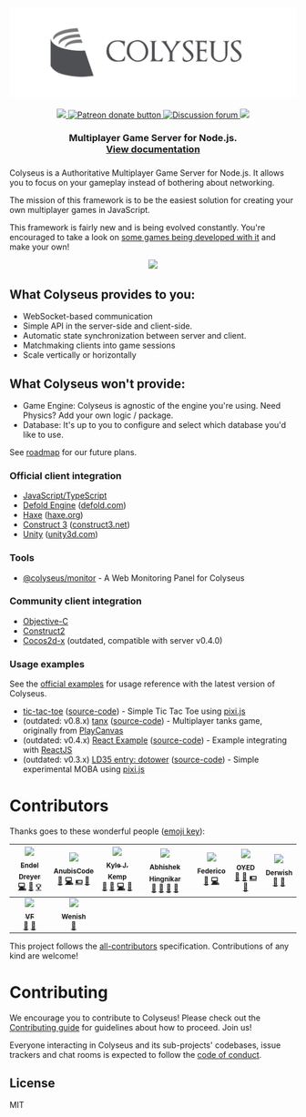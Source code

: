 <div align="center">
  <a href="https://github.com/gamestdio/colyseus">
    <img src="media/header.png?raw=true" />
  </a>
  <br>
  <br>
  <a href="https://npmjs.com/package/colyseus">
    <img src="https://img.shields.io/npm/dm/colyseus.svg?style=for-the-badge">
  </a>
  <a href="https://patreon.com/endel" title="Donate to this project using Patreon">
    <img src="https://img.shields.io/badge/patreon-donate-yellow.svg?style=for-the-badge" alt="Patreon donate button" />
  </a>
  <a href="http://discuss.colyseus.io" title="Discuss on Forum">
    <img src="https://img.shields.io/badge/discuss-on%20forum-brightgreen.svg?style=for-the-badge&colorB=b400ff" alt="Discussion forum" />
  </a>
  <a href="https://discord.gg/RY8rRS7">
    <img src="https://img.shields.io/discord/525739117951320081.svg?style=for-the-badge">
  </a>
  <h3>
    Multiplayer Game Server for Node.js. <br /><a href="http://colyseus.io/docs/">View documentation</a>
  <h3>
</div>

Colyseus is a Authoritative Multiplayer Game Server for Node.js. It allows you
to focus on your gameplay instead of bothering about networking.

The mission of this framework is to be the easiest solution for creating your
own multiplayer games in JavaScript.

This framework is fairly new and is being evolved constantly. You're encouraged
to take a look on [some games being developed with
it](https://discuss.colyseus.io/category/5/showcase) and make your own!

<div align="center">
  <a href="https://www.patreon.com/bePatron?u=3301115"><img src="https://c5.patreon.com/external/logo/become_a_patron_button.png" /></a>
</div>

## What Colyseus provides to you:

- WebSocket-based communication
- Simple API in the server-side and client-side.
- Automatic state synchronization between server and client.
- Matchmaking clients into game sessions
- Scale vertically or horizontally

## What Colyseus won't provide:

- Game Engine: Colyseus is agnostic of the engine you're using. Need Physics? Add your own logic / package.
- Database: It's up to you to configure and select which database you'd like to use.

See [roadmap](http://colyseus.io/docs/roadmap/) for our future plans.

### Official client integration

- [JavaScript/TypeScript](https://github.com/gamestdio/colyseus.js)
- [Defold Engine](https://github.com/gamestdio/colyseus-defold) ([defold.com](https://www.defold.com/))
- [Haxe](https://github.com/gamestdio/colyseus-hx) ([haxe.org](https://haxe.org/))
- [Construct 3](https://github.com/gamestdio/colyseus-construct3) ([construct3.net](https://www.construct.net/))
- [Unity](https://github.com/gamestdio/colyseus-unity3d) ([unity3d.com](https://unity3d.com/))

### Tools

- [@colyseus/monitor](https://github.com/gamestdio/colyseus-monitor) - A Web Monitoring Panel for Colyseus

### Community client integration

- [Objective-C](https://github.com/swittk/Colyseus-ObjC)
- [Construct2](https://github.com/Keevle/Colyseus-for-C2)
- [Cocos2d-x](https://github.com/chunho32/colyseus-cocos2d-x) (outdated, compatible with server v0.4.0)

### Usage examples

See the [official examples](https://github.com/gamestdio/colyseus-examples) for
usage reference with the latest version of Colyseus.

- [tic-tac-toe](https://tictactoe-colyseus.herokuapp.com) ([source-code](https://github.com/endel/tic-tac-toe)) - Simple Tic Tac Toe using [pixi.js](https://github.com/pixijs/pixi.js)
- (outdated: v0.8.x) [tanx](https://playcanvas.com/project/367035/overview/tanxcolyseus) ([source-code](https://github.com/endel/tanx)) - Multiplayer tanks game, originally from [PlayCanvas](https://tanx.io/)
- (outdated: v0.4.x) [React Example](https://colyseus-react-example.herokuapp.com) ([source-code](https://github.com/endel/colyseus-react-example)) - Example integrating with [ReactJS](https://github.com/facebook/react)
- (outdated: v0.3.x) [LD35 entry: dotower](http://ludumdare.com/compo/ludum-dare-35/?action=preview&uid=50958) ([source-code](https://github.com/endel/LD35)) - Simple experimental MOBA using [pixi.js](https://github.com/pixijs/pixi.js)

# Contributors

Thanks goes to these wonderful people ([emoji key](https://github.com/kentcdodds/all-contributors#emoji-key)):

<!-- ALL-CONTRIBUTORS-LIST:START - Do not remove or modify this section -->
<!-- prettier-ignore -->
| [<img src="https://avatars3.githubusercontent.com/u/130494?v=4" width="100px;"/><br /><sub><b>Endel Dreyer</b></sub>](https://twitter.com/endel)<br />[💻](https://github.com/gamestdio/colyseus/commits?author=endel "Code") [📖](https://github.com/gamestdio/colyseus/commits?author=endel "Documentation") [💡](#example-endel "Examples") | [<img src="https://avatars2.githubusercontent.com/u/20824844?v=4" width="100px;"/><br /><sub><b>AnubisCode</b></sub>](https://github.com/AnubisCode)<br />[🐛](https://github.com/gamestdio/colyseus/issues?q=author%3AAnubisCode "Bug reports") [💻](https://github.com/gamestdio/colyseus/commits?author=AnubisCode "Code") [💵](#financial-AnubisCode "Financial") [🤔](#ideas-AnubisCode "Ideas, Planning, & Feedback") | [<img src="https://avatars0.githubusercontent.com/u/763609?v=4" width="100px;"/><br /><sub><b>Kyle J. Kemp</b></sub>](http://seiyria.com)<br />[💬](#question-seiyria "Answering Questions") [🐛](https://github.com/gamestdio/colyseus/issues?q=author%3Aseiyria "Bug reports") [💻](https://github.com/gamestdio/colyseus/commits?author=seiyria "Code") [🤔](#ideas-seiyria "Ideas, Planning, & Feedback") | [<img src="https://avatars1.githubusercontent.com/u/1041315?v=4" width="100px;"/><br /><sub><b>Abhishek Hingnikar</b></sub>](https://github.com/darkyen)<br />[💬](#question-darkyen "Answering Questions") [🐛](https://github.com/gamestdio/colyseus/issues?q=author%3Adarkyen "Bug reports") [🤔](#ideas-darkyen "Ideas, Planning, & Feedback") [👀](#review-darkyen "Reviewed Pull Requests") | [<img src="https://avatars2.githubusercontent.com/u/21344385?v=4" width="100px;"/><br /><sub><b>Federico</b></sub>](https://twitter.com/Federkun)<br />[🐛](https://github.com/gamestdio/colyseus/issues?q=author%3AFederkun "Bug reports") [💻](https://github.com/gamestdio/colyseus/commits?author=Federkun "Code") | [<img src="https://avatars0.githubusercontent.com/u/853683?v=4" width="100px;"/><br /><sub><b>OYED</b></sub>](https://oyed.io)<br />[💬](#question-oyed "Answering Questions") [🐛](https://github.com/gamestdio/colyseus/issues?q=author%3Aoyed "Bug reports") [💵](#financial-oyed "Financial") [🤔](#ideas-oyed "Ideas, Planning, & Feedback") | [<img src="https://avatars0.githubusercontent.com/u/13785893?v=4" width="100px;"/><br /><sub><b>Derwish</b></sub>](https://github.com/derwish-pro)<br />[🐛](https://github.com/gamestdio/colyseus/issues?q=author%3Aderwish-pro "Bug reports") [🔧](#tool-derwish-pro "Tools") |
| :---: | :---: | :---: | :---: | :---: | :---: | :---: |
| [<img src="https://avatars2.githubusercontent.com/u/2755221?v=4" width="100px;"/><br /><sub><b>VF</b></sub>](https://github.com/havingfunq)<br />[🐛](https://github.com/gamestdio/colyseus/issues?q=author%3Ahavingfunq "Bug reports") [🤔](#ideas-havingfunq "Ideas, Planning, & Feedback") | [<img src="https://avatars0.githubusercontent.com/u/18367963?v=4" width="100px;"/><br /><sub><b>Wenish</b></sub>](http://wenish.github.io/portfolio/)<br />[🐛](https://github.com/gamestdio/colyseus/issues?q=author%3AWenish "Bug reports") |
<!-- ALL-CONTRIBUTORS-LIST:END -->

This project follows the [all-contributors](https://github.com/kentcdodds/all-contributors) specification.
Contributions of any kind are welcome!

# Contributing

We encourage you to contribute to Colyseus! Please check out the [Contributing
guide](.github/CONTRIBUTING.md) for guidelines about how to proceed. Join us!

Everyone interacting in Colyseus and its sub-projects' codebases, issue trackers
and chat rooms is expected to follow the [code of conduct](CODE_OF_CONDUCT.md).

## License

MIT
